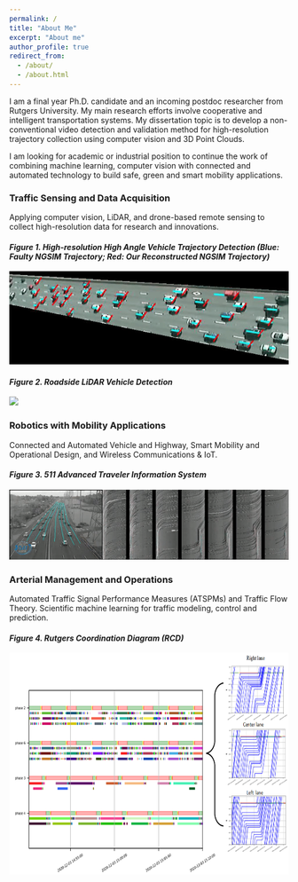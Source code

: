 ```yaml
---
permalink: /
title: "About Me"
excerpt: "About me"
author_profile: true
redirect_from: 
  - /about/
  - /about.html
---
```


I am a final year Ph.D. candidate and an incoming postdoc researcher from Rutgers University. My main research efforts involve cooperative and intelligent transportation systems. My dissertation topic is to develop a non-conventional video detection and validation method for high-resolution trajectory collection using computer vision and 3D Point Clouds. 

I am looking for academic or industrial position to continue the work of combining machine learning, computer vision with connected and automated technology to build safe, green and smart mobility applications.


### Traffic Sensing and Data Acquisition
Applying computer vision, LiDAR, and drone-based remote sensing to collect high-resolution data for research and innovations. 

####                _Figure 1. High-resolution High Angle Vehicle Trajectory Detection (Blue: Faulty NGSIM Trajectory; Red: Our Reconstructed NGSIM Trajectory)_
![](https://raw.githubusercontent.com/TeRyZh/Website/main/images/NGSIM%20Reconstruction.gif)

####                _Figure 2. Roadside LiDAR Vehicle Detection_
<!-- <img src="https://raw.githubusercontent.com/TeRyZh/Website/main/images/Detection%20and%20Tracking_small.png" width="600" height="400">  -->
![](https://github.com/TeRyZh/Website/blob/main/images/BakersBasin_LiDAR_Detection.gif?raw=true)

### Robotics with Mobility Applications
Connected and Automated Vehicle and Highway, Smart Mobility and Operational Design, and Wireless Communications & IoT.

####                 _Figure 3. 511 Advanced Traveler Information System_ 
<!-- <img src="{{ site.url }}{{ site.baseurl }}/https://github.com/TeRyZh/Website/blob/main/images/Picture1.gif" width="600" height="400"> -->
![](https://raw.githubusercontent.com/TeRyZh/Website/main/images/Picture1.gif)

### Arterial Management and Operations
Automated Traffic Signal Performance Measures (ATSPMs) and Traffic Flow Theory. Scientific machine learning for traffic modeling, control and prediction.

####                _Figure 4. Rutgers Coordination Diagram (RCD)_
<img src="https://raw.githubusercontent.com/TeRyZh/Website/main/images/RCD%20with%20Trajectory.png" width="800" height="400"> 



<!-- ![](https://github.com/TeRyZh/Website/blob/main/images/HASDA%20Model%20Detection.gif?raw=true) -->

